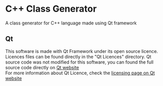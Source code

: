 # C++ Class Generator
A class generator for C++ language made using Qt framework

## Qt
This software is made with Qt Framework under its open source licence. Licences files can be found directly in the "Qt Licences" directory. Qt source code was not modified for this software, you can found the full source code directly on [Qt website](https://www.qt.io/) <br/>
For more information about Qt Licence, check the [licensing page on Qt website](https://www1.qt.io/licensing/?hsLang=en)
